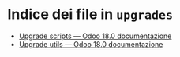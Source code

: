 # Indice dei file in `upgrades`

- [Upgrade scripts — Odoo 18.0 documentazione](./upgrade_scripts.md)
- [Upgrade utils — Odoo 18.0 documentazione](./upgrade_utils.md)
